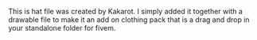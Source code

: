 This is hat file was created by Kakarot. I simply added it together with a drawable file to make it an add on clothing pack that is a drag and drop in your standalone folder for fivem. 
